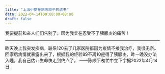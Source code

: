 ```yaml
---
title: "上海小提琴家陈顺平的遗书"
date: 2022-04-14T00:00:00+08:00
draft: false
---
```


我要提前和亲人们们告别了，因为我实在忍受不了胰腺炎的痛苦！

---

昨天晚上我突发疾病，联系120去了几家医院都因为疫情不接我治疗，我很无奈。
回家后病情就暴露出来了，根据我的经验89不离10是得了胰腺炎，昨一晚没办法入睡，我自己估计生命快走到终点了。
——陈顺平匆忙中立下字据2022年4月14日
